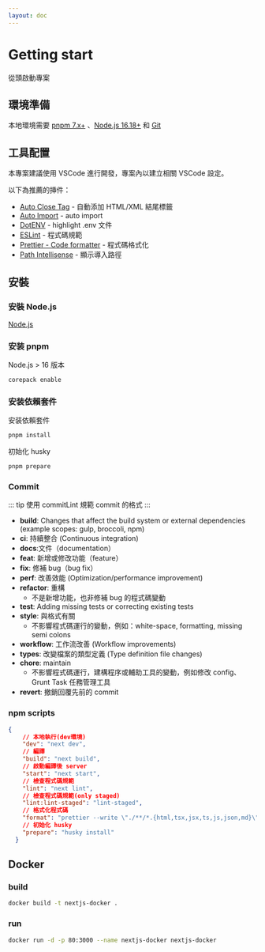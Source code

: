 ```yaml
---
layout: doc
---
```


# Getting start

從頭啟動專案

## 環境準備

本地環境需要 [pnpm 7.x+](https://pnpm.io/) 、[Node.js 16.18+](http://nodejs.org/) 和 [Git](https://git-scm.com/)

## 工具配置

本專案建議使用 VSCode 進行開發，專案內以建立相關 VSCode 設定。

以下為推薦的挿件：

- [Auto Close Tag](https://marketplace.visualstudio.com/items?itemName=formulahendry.auto-close-tag) - 自動添加 HTML/XML 結尾標籤
- [Auto Import](https://marketplace.visualstudio.com/items?itemName=steoates.autoimport) - auto import
- [DotENV](https://marketplace.visualstudio.com/items?itemName=mikestead.dotenv) - highlight .env 文件
- [ESLint](https://marketplace.visualstudio.com/items?itemName=dbaeumer.vscode-eslint) - 程式碼規範
- [Prettier - Code formatter](https://marketplace.visualstudio.com/items?itemName=esbenp.prettier-vscode) - 程式碼格式化
- [Path Intellisense](https://marketplace.visualstudio.com/items?itemName=christian-kohler.path-intellisense) - 顯示導入路徑

## 安裝

### 安裝 Node.js

[Node.js](https://nodejs.org/en)

### 安装 pnpm

Node.js > 16 版本
```bash
corepack enable
```

### 安装依賴套件

安装依賴套件

```bash
pnpm install
```

初始化 husky

```bash
pnpm prepare
```

### Commit

::: tip
使用 commitLint 規範 commit 的格式
:::

- **build**: Changes that affect the build system or external dependencies (example scopes: gulp, broccoli, npm)
- **ci**: 持續整合 (Continuous integration)
- **docs**:文件（documentation）
- **feat**: 新增或修改功能（feature）
- **fix**: 修補 bug（bug fix）
- **perf**: 改善效能 (Optimization/performance improvement)
- **refactor**: 重構
    - 不是新增功能，也非修補 bug 的程式碼變動
- **test**: Adding missing tests or correcting existing tests
- **style**: 與格式有關
    - 不影響程式碼運行的變動，例如：white-space, formatting, missing semi colons
- **workflow**: 工作流改善 (Workflow improvements)
- **types**:  改變檔案的類型定義 (Type definition file changes)
- **chore**: maintain
    - 不影響程式碼運行，建構程序或輔助工具的變動，例如修改 config、Grunt Task 任務管理工具
- **revert**: 撤銷回覆先前的 commit

### npm scripts

```json
{
    // 本地執行(dev環境)
    "dev": "next dev",
    // 編譯
    "build": "next build",
    // 啟動編譯後 server
    "start": "next start",
    // 檢查程式碼規範
    "lint": "next lint",
    // 檢查程式碼規範(only staged)
    "lint:lint-staged": "lint-staged",
    // 格式化程式碼
    "format": "prettier --write \"./**/*.{html,tsx,jsx,ts,js,json,md}\"",
    // 初始化 husky
    "prepare": "husky install"
  }
```

## Docker

### build

```bash
docker build -t nextjs-docker .
```

### run

```bash
docker run -d -p 80:3000 --name nextjs-docker nextjs-docker
```
